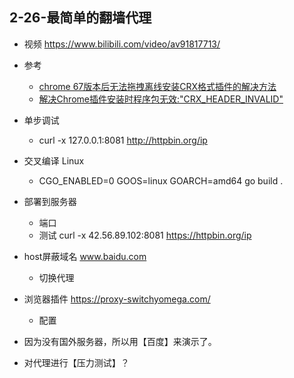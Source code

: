 ## 2-26-最简单的翻墙代理

- 视频 https://www.bilibili.com/video/av91817713/

- 参考
    - [chrome 67版本后无法拖拽离线安装CRX格式插件的解决方法](https://chromecj.com/utilities/2018-09/1525.html)
    - [解决Chrome插件安装时程序包无效:"CRX_HEADER_INVALID"](https://blog.csdn.net/wst0717/article/details/88867047)

- 单步调试
    - curl -x 127.0.0.1:8081  http://httpbin.org/ip

- 交叉编译 Linux
    - CGO_ENABLED=0 GOOS=linux GOARCH=amd64 go build .

- 部署到服务器
    - 端口
    - 测试 curl -x 42.56.89.102:8081  https://httpbin.org/ip

- host屏蔽域名 www.baidu.com
    - 切换代理

- 浏览器插件 https://proxy-switchyomega.com/
    - 配置

- 因为没有国外服务器，所以用【百度】来演示了。

- 对代理进行【压力测试】？